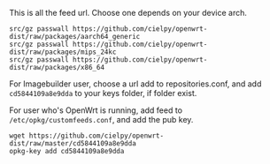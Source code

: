 This is all the feed url. Choose one depends on your device arch.


```
src/gz passwall https://github.com/cielpy/openwrt-dist/raw/packages/aarch64_generic
src/gz passwall https://github.com/cielpy/openwrt-dist/raw/packages/mips_24kc
src/gz passwall https://github.com/cielpy/openwrt-dist/raw/packages/x86_64
```

For Imagebuilder user, choose a url add to repositories.conf, and add `cd5844109a8e9dda` to your keys folder, if folder exist.

For user who's OpenWrt is running, add feed to `/etc/opkg/customfeeds.conf`, and add the pub key.

```
wget https://github.com/cielpy/openwrt-dist/raw/master/cd5844109a8e9dda
opkg-key add cd5844109a8e9dda
```
